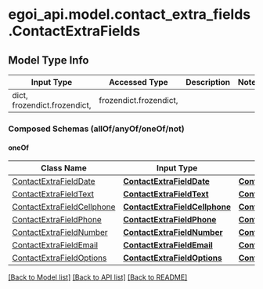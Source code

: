 # egoi_api.model.contact_extra_fields.ContactExtraFields

## Model Type Info
Input Type | Accessed Type | Description | Notes
------------ | ------------- | ------------- | -------------
dict, frozendict.frozendict,  | frozendict.frozendict,  |  | 

### Composed Schemas (allOf/anyOf/oneOf/not)
#### oneOf
Class Name | Input Type | Accessed Type | Description | Notes
------------- | ------------- | ------------- | ------------- | -------------
[ContactExtraFieldDate](ContactExtraFieldDate.md) | [**ContactExtraFieldDate**](ContactExtraFieldDate.md) | [**ContactExtraFieldDate**](ContactExtraFieldDate.md) |  | 
[ContactExtraFieldText](ContactExtraFieldText.md) | [**ContactExtraFieldText**](ContactExtraFieldText.md) | [**ContactExtraFieldText**](ContactExtraFieldText.md) |  | 
[ContactExtraFieldCellphone](ContactExtraFieldCellphone.md) | [**ContactExtraFieldCellphone**](ContactExtraFieldCellphone.md) | [**ContactExtraFieldCellphone**](ContactExtraFieldCellphone.md) |  | 
[ContactExtraFieldPhone](ContactExtraFieldPhone.md) | [**ContactExtraFieldPhone**](ContactExtraFieldPhone.md) | [**ContactExtraFieldPhone**](ContactExtraFieldPhone.md) |  | 
[ContactExtraFieldNumber](ContactExtraFieldNumber.md) | [**ContactExtraFieldNumber**](ContactExtraFieldNumber.md) | [**ContactExtraFieldNumber**](ContactExtraFieldNumber.md) |  | 
[ContactExtraFieldEmail](ContactExtraFieldEmail.md) | [**ContactExtraFieldEmail**](ContactExtraFieldEmail.md) | [**ContactExtraFieldEmail**](ContactExtraFieldEmail.md) |  | 
[ContactExtraFieldOptions](ContactExtraFieldOptions.md) | [**ContactExtraFieldOptions**](ContactExtraFieldOptions.md) | [**ContactExtraFieldOptions**](ContactExtraFieldOptions.md) |  | 

[[Back to Model list]](../../README.md#documentation-for-models) [[Back to API list]](../../README.md#documentation-for-api-endpoints) [[Back to README]](../../README.md)

